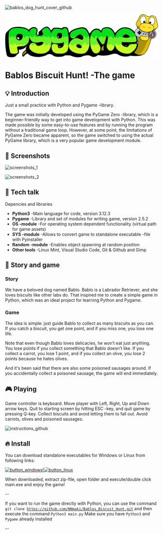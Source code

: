 



![bablos_dog_hunt_cover_github](https://github.com/user-attachments/assets/6bb17d0f-897e-4c43-bd4b-38b524500de0)


<p align="center">
  <img src="https://github.com/pygame/pygame/blob/main/docs/reST/_static/pygame_logo.svg">
  </p>





# Bablos Biscuit Hunt! -The game

## 💡 Introduction

Just a small practice with Python and Pygame -library.

The game was initially developed using the PyGame Zero -library, which is a beginner-friendly way to get into game development with Python. This was made possible by some easy-to-use features and by running the program without a traditional game loop. However, at some point, the limitations of PyGame Zero became apparent, so the game switched to using the actual PyGame library, which is a very popular game development module.

## 🎯 Screenshots

![screenshots_1](https://github.com/user-attachments/assets/699d587b-9f20-47ee-b016-69a9bc4fe2f5)


![screenshots_2](https://github.com/user-attachments/assets/a2015185-9429-41ae-9d1c-afc073c61468)



## 🔧 Tech talk

Depencies and libraries
- <b>Python3</b> -Main language for code, version 3.12.3
- <b>Pygame</b> -Library and set of modules for writing game, version 2.5.2
- <b>OS -module</b> -For operating system dependent functionality (virtual path for game assets)
- <b>SYS -module</b> -Allows to convert game to standalone executable -file with Pyinstaller
- <b>Random -module</b> -Enables object spawning at random position
- <b>Other tools</b> -Linux Mint, Visual Studio Code, Git & Github and Gimp

## 🦋 Story and game 
### Story

We have a beloved dog named Bablo. Bablo is a Labrador Retriever, and she loves biscuits like other labs do. That inspired me to create a simple game in Python, which was an ideal project for learning Python and Pygame.

### Game

The idea is simple: just guide Bablo to collect as many biscuits as you can. If you catch a biscuit, you get one point, and if you miss one, you lose one life.

Note that even though Bablo loves delicacies, he won’t eat just anything. You lose points if you collect something that Bablo doesn’t like. If you collect a carrot, you lose 1 point, and if you collect an olive, you lose 2 points because he hates olives.

And it's been said that there are also some poisoned sausages around. If you accidentally collect a poisoned sausage, the game will end immediately.

## 🎮 Playing

Game controller is keyboard. Move player with Left, Right, Up and Down arrow keys. Quit to starting screen by hitting ESC -key, and quit game by pressing Q-key.
Collect biscuits and avoid letting them to fall out. Avoid carrots, olives and poisoned sausages.

![instructions_github](https://github.com/user-attachments/assets/f41d131b-7be3-46e6-a592-54013f78f2e6)

## 🔥 Install

You can download standalone executables for Windows or Linux from following links:

<a href="https://github.com/NNmaki/Bablos_Biscuit_Hunt/raw/refs/heads/master/bablos_game_v1.1_windows.zip" target="_blank">![button_windows](https://github.com/user-attachments/assets/63a34989-7ba4-4456-8772-d7f587cfeca4)!</a><a href="https://github.com/NNmaki/Bablos_Biscuit_Hunt/raw/refs/heads/master/bablos_game_v1.1_windows.zip" target="_blank">![button_linux](https://github.com/user-attachments/assets/7703b34b-3f84-4148-bca2-b0829e0d588f)</a>








When downloaded, extract zip-file, open folder and execute/double click main.exe and enjoy the game!

--

If you want to run the game directly with Python, you can use the command <code>git clone https://github.com/NNmaki/Bablos_Biscuit_Hunt.git</code> and then execute the command <code>Python3 main.py</code> Make sure you have <code>Python3</code> and <code>Pygame</code> already installed









--



